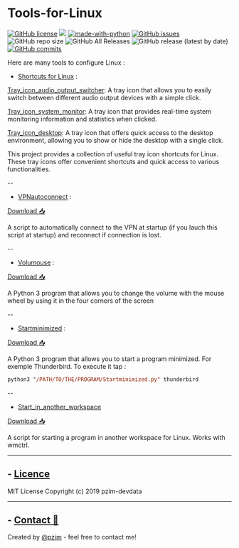 # Tools-for-Linux

[![GitHub license](https://img.shields.io/github/license/pzim-devdata/Tools-for-Debian?style=plastic)](https://github.com/pzim-devdata/Tools-for-Debian/blob/master/LICENSE)    ![](https://img.shields.io/badge/Works%20with-Python%203-red?style=plastic)    [![made-with-python](https://img.shields.io/badge/Made%20with-Python-1f425f.svg?style=plastic)](https://www.python.org/)   [![GitHub issues](https://img.shields.io/github/issues/pzim-devdata/Tools-for-Debian?style=plastic)](https://github.com/pzim-devdata/Tools-for-Debian/issues)    ![GitHub repo size](https://img.shields.io/github/repo-size/pzim-devdata/Tools-for-Debian?style=plastic)    ![GitHub All Releases](https://img.shields.io/github/downloads/pzim-devdata/Tools-for-Debian/total?style=plastic)    ![GitHub release (latest by date)](https://img.shields.io/github/v/release/pzim-devdata/Tools-for-Debian?style=plastic)    [![GitHub commits](https://img.shields.io/github/commits-since/pzim-devdata/Tools-for-Debian/v1.0.0.svg?style=plastic)](https://GitHub.com/pzim-devata/Tools-for-Debian/commit/)


Here are many tools to configure Linux :

- [Shortcuts for Linux](https://github.com/pzim-devdata/shortcuts-for-Linux) :

[Tray_icon_audio_output_switcher](https://github.com/pzim-devdata/shortcuts-for-Linux/tree/main/Tray_icon_audio_output_switcher): A tray icon that allows you to easily switch between different audio output devices with a simple click.

[Tray_icon_system_monitor](https://github.com/pzim-devdata/shortcuts-for-Linux/tree/main/Tray_icon_system_monitor): A tray icon that provides real-time system monitoring information and statistics when clicked.

[Tray_icon_desktop](https://github.com/pzim-devdata/shortcuts-for-Linux/tree/main/Tray_icon_desktop): A tray icon that offers quick access to the desktop environment, allowing you to show or hide the desktop with a single click.

This project provides a collection of useful tray icon shortcuts for Linux. These tray icons offer convenient shortcuts and quick access to various functionalities.

--
- [VPNautoconnect](https://github.com/pzim-devdata/Tools-for-Debian/tree/master/VPNautoconnect) : 

[Download :inbox_tray:](https://github.com/pzim-devdata/Tools-for-Linux/releases/download/v1.0.0/VPNautoconnect.zip)

A script to automatically connect to the VPN at startup (if you lauch this script at startup) and reconnect if connection is lost.

--
- [Volumouse]( https://github.com/pzim-devdata/Tools-for-Debian/tree/master/Volumouse) :

[Download :inbox_tray:](https://github.com/pzim-devdata/Tools-for-Linux/releases/download/v1.0.0/Volumouse.zip)

A Python 3 program that allows you to change the volume with the mouse wheel by using it in the four corners of the screen

--
- [Startminimized](https://github.com/pzim-devdata/Tools-for-Debian/tree/master/Startminimized) :

[Download :inbox_tray:](https://github.com/pzim-devdata/Tools-for-Linux/releases/download/v1.0.0/Startminimized.zip)

A Python 3 program that allows you to start a program minimized. For exemple Thunderbird. To execute it tap : 
```ps
python3 "/PATH/TO/THE/PROGRAM/Startminimized.py" thunderbird

```

--
- [Start_in_another_workspace](https://github.com/pzim-devdata/Tools-for-Linux/tree/master/Start_in_another_workspace)

[Download :inbox_tray:](https://github.com/pzim-devdata/Tools-for-Linux/releases/download/v1.0.0/Start_in_another_workspace.zip)

A script for starting a program in another workspace for Linux. Works with wmctrl. 

--------------------------------------------

## - [Licence](https://github.com/pzim-devdata/DATA-developer/raw/master/LICENSE)
MIT License
Copyright (c) 2019 pzim-devdata

--------------------------------------------

## - [Contact :email:](mailto:contact@pzim.fr?subject=Contact%20from%20Github)
Created by [@pzim](https://www.pzim.fr/) - feel free to contact me!






